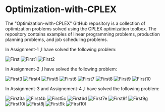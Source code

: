 # Optimization-with-CPLEX
The "Optimization-with-CPLEX" GitHub repository is a collection of optimization problems solved using the CPLEX optimization toolbox. The repository contains examples of linear programming problems, production planning problems, and job scheduling problems.

In Assignment-1 ,I have solved the following problem:

![First](https://github.com/JamiaEMJMD/Optimization-with-CPLEX/blob/main/Images/pr1a.png)
![First1](https://github.com/JamiaEMJMD/Optimization-with-CPLEX/blob/main/Images/pr1b.png)
![First2](https://github.com/JamiaEMJMD/Optimization-with-CPLEX/blob/main/Images/pr1c.png)


In Assignment-2 ,I have solved the following problem:

![First3](https://github.com/JamiaEMJMD/Optimization-with-CPLEX/blob/main/Images/pr2a.png)
![First4](https://github.com/JamiaEMJMD/Optimization-with-CPLEX/blob/main/Images/pr2b.png)
![First5](https://github.com/JamiaEMJMD/Optimization-with-CPLEX/blob/main/Images/pr2c.png)
![First6](https://github.com/JamiaEMJMD/Optimization-with-CPLEX/blob/main/Images/pr2d.png)
![First7](https://github.com/JamiaEMJMD/Optimization-with-CPLEX/blob/main/Images/pr2e.png)
![First8](https://github.com/JamiaEMJMD/Optimization-with-CPLEX/blob/main/Images/pr2f.png)
![First9](https://github.com/JamiaEMJMD/Optimization-with-CPLEX/blob/main/Images/pr2g.png)
![First10](https://github.com/JamiaEMJMD/Optimization-with-CPLEX/blob/main/Images/pr2h.png)

In Assignment-3 and Assignement-4 ,I have solved the following problem:

![First3a](https://github.com/JamiaEMJMD/Optimization-with-CPLEX/blob/main/Images/pr3a.png)
![First4b](https://github.com/JamiaEMJMD/Optimization-with-CPLEX/blob/main/Images/pr3b.png)
![First5c](https://github.com/JamiaEMJMD/Optimization-with-CPLEX/blob/main/Images/pr3c.png)
![First6d](https://github.com/JamiaEMJMD/Optimization-with-CPLEX/blob/main/Images/pr3d.png)
![First7e](https://github.com/JamiaEMJMD/Optimization-with-CPLEX/blob/main/Images/pr3e.png)
![First8f](https://github.com/JamiaEMJMD/Optimization-with-CPLEX/blob/main/Images/pr3f.png)
![First9g](https://github.com/JamiaEMJMD/Optimization-with-CPLEX/blob/main/Images/pr3g.png)
![First10i](https://github.com/JamiaEMJMD/Optimization-with-CPLEX/blob/main/Images/pr3h.png)
![First8j](https://github.com/JamiaEMJMD/Optimization-with-CPLEX/blob/main/Images/pr3i.png)
![First9k](https://github.com/JamiaEMJMD/Optimization-with-CPLEX/blob/main/Images/pr3j.png)
![First10l](https://github.com/JamiaEMJMD/Optimization-with-CPLEX/blob/main/Images/pr3k.png)
